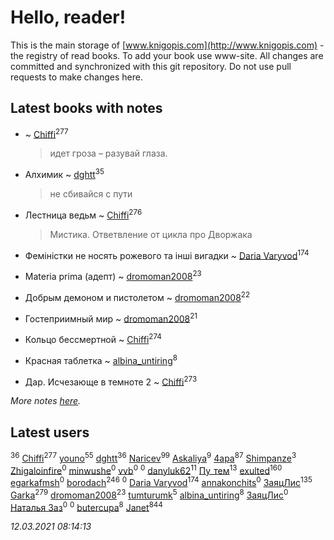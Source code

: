 # Hello, reader!
This is the main storage of [www.knigopis.com](http://www.knigopis.com) - the registry of read books.
To add your book use www-site. All changes are committed and synchronized with this git repository.
Do not use pull requests to make changes here.


## Latest books with notes
*  ~ [Chiffi](users/105/105831994080785626680-google)<sup>277</sup>
    > идет гроза – разувай глаза.

* Алхимик ~ [dghtt](users/233/233860015-vkontakte)<sup>35</sup>
    > не сбивайся с пути

* Лестница ведьм ~ [Chiffi](users/105/105831994080785626680-google)<sup>276</sup>
    > Мистика. Ответвление от цикла про Дворжака

* Феміністки не носять рожевого та інші вигадки ~ [Daria Varyvod](users/829/829893410524253-facebook)<sup>174</sup>

* Materia prima (адепт) ~ [dromoman2008](users/444/44461886-yandex)<sup>23</sup>

* Добрым демоном и пистолетом ~ [dromoman2008](users/444/44461886-yandex)<sup>22</sup>

* Гостеприимный мир ~ [dromoman2008](users/444/44461886-yandex)<sup>21</sup>

* Кольцо бессмертной ~ [Chiffi](users/105/105831994080785626680-google)<sup>274</sup>

* Красная таблетка ~ [albina_untiring](users/257/2579695-vkontakte)<sup>8</sup>

* Дар. Исчезающе в темноте 2 ~ [Chiffi](users/105/105831994080785626680-google)<sup>273</sup>


_More notes [here](latest_books_with_notes.md)._


## Latest users
[](users/153/1537586159620888-facebook)<sup>36</sup> 
[Chiffi](users/105/105831994080785626680-google)<sup>277</sup> 
[youno](users/302/302928912-vkontakte)<sup>55</sup> 
[dghtt](users/233/233860015-vkontakte)<sup>36</sup> 
[Naricev](users/107/107090515204537133928-google)<sup>99</sup> 
[Askaliya](users/326/326783541-vkontakte)<sup>9</sup> 
[4apa](users/117/117392596378069249667-google)<sup>87</sup> 
[Shimpanze](users/108/108324375224819470216-google)<sup>3</sup> 
[Zhigaloinfire](users/444/444088111-vkontakte)<sup>0</sup> 
[minwushe](users/264/264391125-vkontakte)<sup>0</sup> 
[vvb](users/327/327630816-vkontakte)<sup>0</sup> 
[](users/545/545226830-vkontakte)<sup>0</sup> 
[danyluk62](users/374/374149854-vkontakte)<sup>11</sup> 
[Пу_тем](users/344/3448154788585127-facebook)<sup>13</sup> 
[exulted](users/100/100599204551896265722-google)<sup>160</sup> 
[egarkafmsh](users/277/277295453-vkontakte)<sup>0</sup> 
[borodach](users/157/15706320-vkontakte)<sup>246</sup> 
[](users/402/4027658217279647-facebook)<sup>0</sup> 
[Daria Varyvod](users/829/829893410524253-facebook)<sup>174</sup> 
[annakonchits](users/257/2576575-vkontakte)<sup>0</sup> 
[ЗаяцЛис](users/112/112388384595246311466-google)<sup>135</sup> 
[Garka](users/115/115753719718250012620-google)<sup>279</sup> 
[dromoman2008](users/444/44461886-yandex)<sup>23</sup> 
[tumturumk](users/135/135685382-vkontakte)<sup>5</sup> 
[albina_untiring](users/257/2579695-vkontakte)<sup>8</sup> 
[ЗаяцЛис](users/109/109056009931706955629-google)<sup>0</sup> 
[Наталья Заз](users/150/15007129483640630959-mailru)<sup>0</sup> 
[](users/376/376489035-yandex)<sup>0</sup> 
[butercupa](users/193/193697993-vkontakte)<sup>8</sup> 
[Janet](users/108/108113656204404967440-google)<sup>844</sup> 


_12.03.2021 08:14:13_
